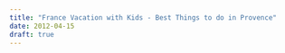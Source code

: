```yaml
---
title: "France Vacation with Kids - Best Things to do in Provence"
date: 2012-04-15
draft: true
---
```



